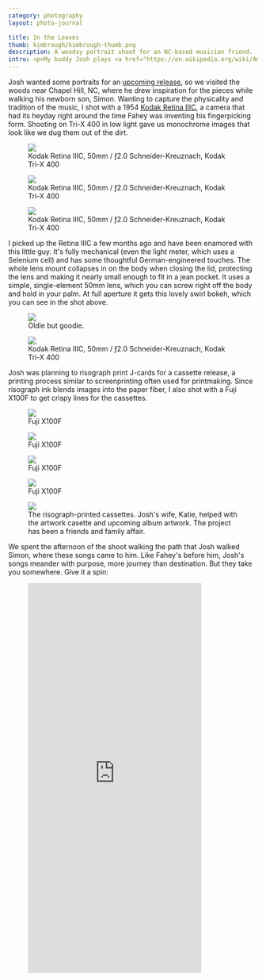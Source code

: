 ```yaml
---
category: photography
layout: photo-journal

title: In the Leaves
thumb: kimbrough/kimbrough-thumb.png
description: A woodsy portrait shoot for an NC-based musician friend.
intro: <p>My buddy Josh plays <a href="https://en.wikipedia.org/wiki/American_primitive_guitar">American Primitive</a> fingerpicking guitar, a style pioneered by <a href="https://www.youtube.com/watch?v=ReW9uUYm-DA">John Fahey</a> in the 1950s. It's seen as a blend of minimalist avant-garde classical with traditional country blues sensibilities. At first listen you'd be forgiven for mistaking it as run-of-the-mill bluegrass instrumental music. But listen closer and you start to notice pattern and nuance, like the fractals of fern leaves. The music is intricate yet earthy, heady yet heartfelt. </p>
---
```


<p>Josh wanted some portraits for an <a href="https://www.sleepycatrec.com/josh-kimbrough">upcoming release</a>, so we visited the woods near Chapel Hill, NC, where he drew inspiration for the pieces while walking his newborn son, Simon. Wanting to capture the physicality and tradition of the music, I shot with a 1954 <a href="https://www.thatvintagelens.com/blog/2018/10/19/the-kodak-retina-iiic-review-of-the-finest-german-kodak">Kodak Retina IIIC</a>, a camera that had its heyday right around the time Fahey was inventing his fingerpicking form. Shooting on Tri-X 400 in low light gave us monochrome images that look like we dug them out of the dirt.</p>

<figure>
	<img src="/img/photography/kimbrough/kimbrough-2020-01_79.jpg">
	<figcaption>Kodak Retina IIIC, 50mm / ƒ2.0 Schneider-Kreuznach, Kodak Tri-X 400</figcaption>
</figure>

<figure class="content-width">
	<img src="/img/photography/kimbrough/kimbrough-2020-01_80.jpg">
	<figcaption>Kodak Retina IIIC, 50mm / ƒ2.0 Schneider-Kreuznach, Kodak Tri-X 400</figcaption>
</figure>

<figure>
	<img src="/img/photography/kimbrough/kimbrough-2020-01_78.jpg">
	<figcaption>Kodak Retina IIIC, 50mm / ƒ2.0 Schneider-Kreuznach, Kodak Tri-X 400</figcaption>
</figure>

<p>I picked up the Retina IIIC a few months ago and have been enamored with this little guy. It's fully mechanical (even the light meter, which uses a Selenium cell) and has some thoughtful German-engineered touches. The whole lens mount collapses in on the body when closing the lid, protecting the lens and making it nearly small enough to fit in a jean pocket. It uses a simple, single-element 50mm lens, which you can screw right off the body and hold in your palm. At full aperture it gets this lovely swirl bokeh, which you can see in the shot above.</p>

<figure class="content-width">
	<img src="/img/photography/kimbrough/kimbrough-retina.jpg">
	<figcaption>Oldie but goodie.</figcaption>
</figure>

<figure>
	<img src="/img/photography/kimbrough/kimbrough-2020-01_69.jpg">
	<figcaption>Kodak Retina IIIC, 50mm / ƒ2.0 Schneider-Kreuznach, Kodak Tri-X 400</figcaption>
</figure>

<p>Josh was planning to risograph print J-cards for a cassette release, a printing process similar to screenprinting often used for printmaking. Since risograph ink blends images into the paper fiber, I also shot with a Fuji X100F to get crispy lines for the cassettes. </p>

<figure class="almost-body-width">
	<img src="/img/photography/kimbrough/kimbrough-2020-01_34.jpg">
	<figcaption>Fuji X100F</figcaption>
</figure>

<figure class="almost-body-width">
	<img src="/img/photography/kimbrough/kimbrough-2020-01_44.jpg">
	<figcaption>Fuji X100F</figcaption>
</figure>

<div class="two-up-container">
	<figure>
		<img src="/img/photography/kimbrough/kimbrough-2020-01_14.jpg">
		<figcaption>Fuji X100F</figcaption>
	</figure>
	<figure>
		<img src="/img/photography/kimbrough/kimbrough-2020-01_12.jpg">
		<figcaption>Fuji X100F</figcaption>
	</figure>
</div>

<figure class="content-width no-mt">
	<img src="/img/photography/kimbrough/kimbrough-tapes.jpg">
	<figcaption>The risograph-printed cassettes. Josh's wife, Katie, helped with the artwork casette and upcoming album artwork. The  project has been a friends and family affair.</figcaption>
</figure>


<p>We spent the afternoon of the shoot walking the path that Josh walked Simon, where these songs came to him. Like Fahey's before him, Josh's songs meander with purpose, more journey than destination. But they take you somewhere. Give it a spin:</p>

<figure class="content-width">
	<iframe style="border: 0; width: 350px; height: 786px;" src="https://bandcamp.com/EmbeddedPlayer/album=4084887820/size=large/bgcol=ffffff/linkcol=333333/transparent=true/" seamless><a href="http://tompkinssquare.bandcamp.com/album/slither-soar-disappear">Slither, Soar &amp; Disappear by Josh Kimbrough</a></iframe>
</figure>














